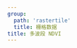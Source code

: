 ```yaml
---
group:
  path: 'rastertile'
  title: 栅格数据
title: 多波段 NDVI 
---
```

<code src="./demos/mutiraster.tsx"></code>